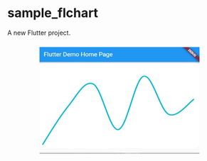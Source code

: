 # sample_flchart

A new Flutter project.

<div align="center">
<img height=240 width=360 style="margin: 10px;" src="./images/ss_flchart.jpg"/>
</div>